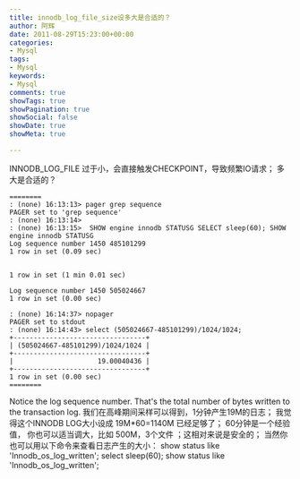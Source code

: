 ```yaml
---
title: innodb_log_file_size设多大是合适的？
author: 阿辉
date: 2011-08-29T15:23:00+00:00
categories:
- Mysql
tags:
- Mysql
keywords:
- Mysql
comments: true
showTags: true
showPagination: true
showSocial: false
showDate: true
showMeta: true

---
```

INNODB_LOG_FILE 过于小，会直接触发CHECKPOINT，导致频繁IO请求； 多大是合适的？
```
========
: (none) 16:13:13> pager grep sequence               
PAGER set to 'grep sequence'
: (none) 16:13:14>
: (none) 16:13:15>  SHOW engine innodb STATUSG SELECT sleep(60); SHOW engine innodb STATUSG               
Log sequence number 1450 485101299
1 row in set (0.09 sec)


1 row in set (1 min 0.01 sec)

Log sequence number 1450 505024667
1 row in set (0.00 sec)

: (none) 16:14:37> nopager
PAGER set to stdout
: (none) 16:14:43> select (505024667-485101299)/1024/1024;
+---------------------------------+
| (505024667-485101299)/1024/1024 |
+---------------------------------+
|                     19.00040436 |
+---------------------------------+
1 row in set (0.00 sec)
========
```
<!--more-->

Notice the log sequence number. That's the total number of bytes written to the transaction log.
我们在高峰期间采样可以得到，1分钟产生19M的日志； 我觉得这个INNODB LOG大小设成 19M*60=1140M 已经足够了；
60分钟是一个经验值， 你也可以适当调大，比如 500M，3个文件 ；这相对来说是安全的；
当然你也可以用以下命令来查看日志产生的大小：
show status like 'Innodb_os_log_written'; select sleep(60); show status like 'Innodb_os_log_written';